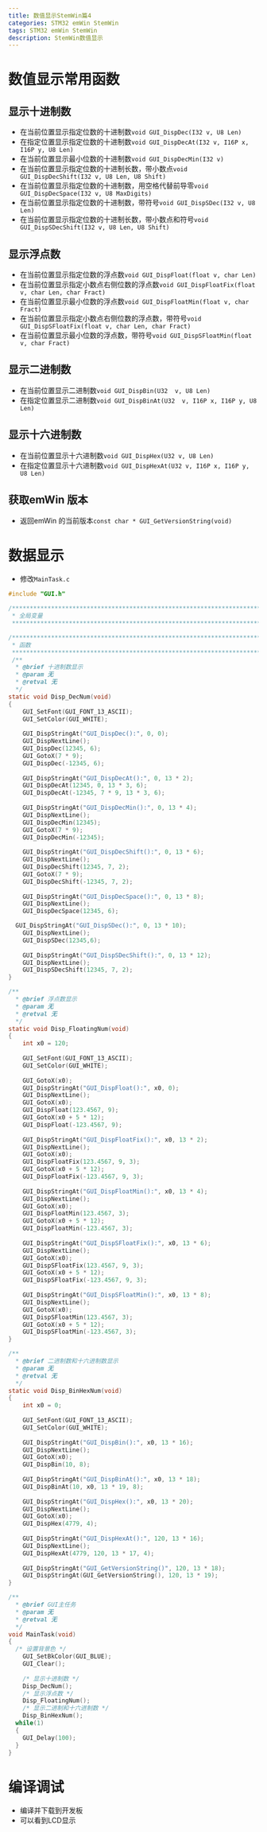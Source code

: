 ```yaml
---
title: 数值显示StemWin篇4
categories: STM32 emWin StemWin
tags: STM32 emWin StemWin
description: StemWin数值显示
---
```

# 数值显示常用函数
## 显示十进制数
- 在当前位置显示指定位数的十进制数`void GUI_DispDec(I32 v, U8 Len)`
- 在指定位置显示指定位数的十进制数`void GUI_DispDecAt(I32 v, I16P x, I16P y, U8 Len)`
- 在当前位置显示最小位数的十进制数`void GUI_DispDecMin(I32 v)`
- 在当前位置显示指定位数的十进制长数，带小数点`void GUI_DispDecShift(I32 v, U8 Len, U8 Shift)`
- 在当前位置显示指定位数的十进制数，用空格代替前导零`void GUI_DispDecSpace(I32 v, U8 MaxDigits)`
- 在当前位置显示指定位数的十进制数，带符号`void GUI_DispSDec(I32 v, U8 Len)`
- 在当前位置显示指定位数的十进制长数，带小数点和符号`void GUI_DispSDecShift(I32 v, U8 Len, U8 Shift)`

## 显示浮点数
- 在当前位置显示指定位数的浮点数`void GUI_DispFloat(float v, char Len)`
- 在当前位置显示指定小数点右侧位数的浮点数`void GUI_DispFloatFix(float v, char Len, char Fract)`
- 在当前位置显示最小位数的浮点数`void GUI_DispFloatMin(float v, char Fract)`
- 在当前位置显示指定小数点右侧位数的浮点数，带符号`void GUI_DispSFloatFix(float v, char Len, char Fract)`
- 在当前位置显示最小位数的浮点数，带符号`void GUI_DispSFloatMin(float v, char Fract)`

## 显示二进制数
- 在当前位置显示二进制数`void GUI_DispBin(U32  v, U8 Len)`
- 在指定位置显示二进制数`void GUI_DispBinAt(U32  v, I16P x, I16P y, U8 Len)`

## 显示十六进制数
- 在当前位置显示十六进制数`void GUI_DispHex(U32 v, U8 Len)`
- 在指定位置显示十六进制数`void GUI_DispHexAt(U32 v, I16P x, I16P y, U8 Len)`

## 获取emWin 版本
- 返回emWin 的当前版本`const char * GUI_GetVersionString(void)`

# 数据显示
- 修改`MainTask.c`

```c
#include "GUI.h"

/*******************************************************************************
 * 全局变量
 ******************************************************************************/

/*******************************************************************************
 * 函数
 ******************************************************************************/
 /**
  * @brief 十进制数显示
  * @param 无
  * @retval 无
  */
static void Disp_DecNum(void)
{
	GUI_SetFont(GUI_FONT_13_ASCII);
	GUI_SetColor(GUI_WHITE);
	
	GUI_DispStringAt("GUI_DispDec():", 0, 0);
	GUI_DispNextLine();
	GUI_DispDec(12345, 6);
	GUI_GotoX(7 * 9);
	GUI_DispDec(-12345, 6);
	
	GUI_DispStringAt("GUI_DispDecAt():", 0, 13 * 2);
	GUI_DispDecAt(12345, 0, 13 * 3, 6);
	GUI_DispDecAt(-12345, 7 * 9, 13 * 3, 6);
	
	GUI_DispStringAt("GUI_DispDecMin():", 0, 13 * 4);
	GUI_DispNextLine();
	GUI_DispDecMin(12345);
	GUI_GotoX(7 * 9);
	GUI_DispDecMin(-12345);
	
	GUI_DispStringAt("GUI_DispDecShift():", 0, 13 * 6);
	GUI_DispNextLine();
	GUI_DispDecShift(12345, 7, 2);
	GUI_GotoX(7 * 9);
	GUI_DispDecShift(-12345, 7, 2);
	
	GUI_DispStringAt("GUI_DispDecSpace():", 0, 13 * 8);
	GUI_DispNextLine();
	GUI_DispDecSpace(12345, 6);

  GUI_DispStringAt("GUI_DispSDec():", 0, 13 * 10);
	GUI_DispNextLine();
	GUI_DispSDec(12345,6);
	
	GUI_DispStringAt("GUI_DispSDecShift():", 0, 13 * 12);
	GUI_DispNextLine();
	GUI_DispSDecShift(12345, 7, 2);
}

/**
  * @brief 浮点数显示
  * @param 无
  * @retval 无
  */
static void Disp_FloatingNum(void)
{
	int x0 = 120;
	
	GUI_SetFont(GUI_FONT_13_ASCII);
	GUI_SetColor(GUI_WHITE);
	
	GUI_GotoX(x0);
	GUI_DispStringAt("GUI_DispFloat():", x0, 0);
	GUI_DispNextLine();
	GUI_GotoX(x0);
	GUI_DispFloat(123.4567, 9);
	GUI_GotoX(x0 + 5 * 12);
	GUI_DispFloat(-123.4567, 9);
	
	GUI_DispStringAt("GUI_DispFloatFix():", x0, 13 * 2);
	GUI_DispNextLine();
	GUI_GotoX(x0);
	GUI_DispFloatFix(123.4567, 9, 3);
	GUI_GotoX(x0 + 5 * 12);
	GUI_DispFloatFix(-123.4567, 9, 3);
	
	GUI_DispStringAt("GUI_DispFloatMin():", x0, 13 * 4);
	GUI_DispNextLine();
	GUI_GotoX(x0);
	GUI_DispFloatMin(123.4567, 3);
	GUI_GotoX(x0 + 5 * 12);
	GUI_DispFloatMin(-123.4567, 3);
	
	GUI_DispStringAt("GUI_DispSFloatFix():", x0, 13 * 6);
	GUI_DispNextLine();
	GUI_GotoX(x0);
	GUI_DispSFloatFix(123.4567, 9, 3);
	GUI_GotoX(x0 + 5 * 12);
	GUI_DispSFloatFix(-123.4567, 9, 3);
	
	GUI_DispStringAt("GUI_DispSFloatMin():", x0, 13 * 8);
	GUI_DispNextLine();
	GUI_GotoX(x0);
	GUI_DispSFloatMin(123.4567, 3);
	GUI_GotoX(x0 + 5 * 12);
	GUI_DispSFloatMin(-123.4567, 3);
}

/**
  * @brief 二进制数和十六进制数显示
  * @param 无
  * @retval 无
  */
static void Disp_BinHexNum(void)
{
	int x0 = 0;
	
	GUI_SetFont(GUI_FONT_13_ASCII);
	GUI_SetColor(GUI_WHITE);
	
	GUI_DispStringAt("GUI_DispBin():", x0, 13 * 16);
	GUI_DispNextLine();
	GUI_GotoX(x0);
	GUI_DispBin(10, 8);
	
	GUI_DispStringAt("GUI_DispBinAt():", x0, 13 * 18);
	GUI_DispBinAt(10, x0, 13 * 19, 8);
	
	GUI_DispStringAt("GUI_DispHex():", x0, 13 * 20);
	GUI_DispNextLine();
	GUI_GotoX(x0);
	GUI_DispHex(4779, 4);
	
	GUI_DispStringAt("GUI_DispHexAt():", 120, 13 * 16);
	GUI_DispNextLine();
	GUI_DispHexAt(4779, 120, 13 * 17, 4);
	
	GUI_DispStringAt("GUI_GetVersionString()", 120, 13 * 18);
	GUI_DispStringAt(GUI_GetVersionString(), 120, 13 * 19);
}

/**
  * @brief GUI主任务
  * @param 无
  * @retval 无
  */
void MainTask(void)
{
  /* 设置背景色 */
	GUI_SetBkColor(GUI_BLUE);
	GUI_Clear();
	
	/* 显示十进制数 */
	Disp_DecNum();
	/* 显示浮点数 */
	Disp_FloatingNum();
	/* 显示二进制和十六进制数 */
	Disp_BinHexNum();
  while(1)
  {
    GUI_Delay(100);
  }
}

```
# 编译调试
- 编译并下载到开发板
- 可以看到LCD显示